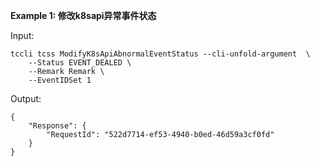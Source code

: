 **Example 1: 修改k8sapi异常事件状态**



Input: 

```
tccli tcss ModifyK8sApiAbnormalEventStatus --cli-unfold-argument  \
    --Status EVENT_DEALED \
    --Remark Remark \
    --EventIDSet 1
```

Output: 
```
{
    "Response": {
        "RequestId": "522d7714-ef53-4940-b0ed-46d59a3cf0fd"
    }
}
```

